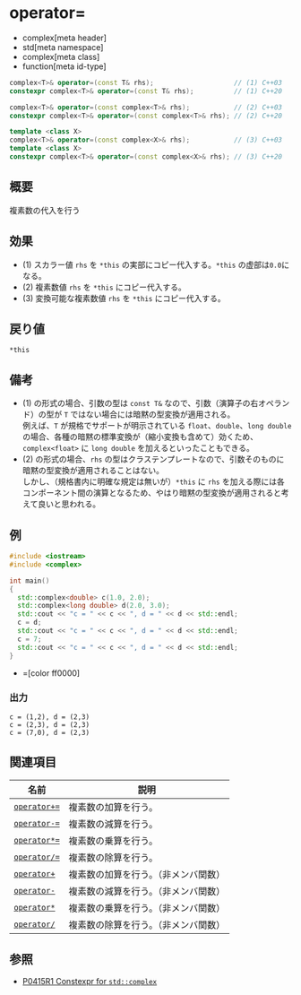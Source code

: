 # operator=
* complex[meta header]
* std[meta namespace]
* complex[meta class]
* function[meta id-type]

```cpp
complex<T>& operator=(const T& rhs);                    // (1) C++03
constexpr complex<T>& operator=(const T& rhs);          // (1) C++20

complex<T>& operator=(const complex<T>& rhs);           // (2) C++03
constexpr complex<T>& operator=(const complex<T>& rhs); // (2) C++20

template <class X>
complex<T>& operator=(const complex<X>& rhs);           // (3) C++03
template <class X>
constexpr complex<T>& operator=(const complex<X>& rhs); // (3) C++20
```

## 概要
複素数の代入を行う


## 効果
- (1) スカラー値 `rhs` を `*this` の実部にコピー代入する。`*this` の虚部は`0.0`になる。
- (2) 複素数値 `rhs` を `*this` にコピー代入する。
- (3) 変換可能な複素数値 `rhs` を `*this` にコピー代入する。


## 戻り値
`*this`


## 備考
- (1) の形式の場合、引数の型は `const T&` なので、引数（演算子の右オペランド）の型が `T` ではない場合には暗黙の型変換が適用される。  
例えば、`T` が規格でサポートが明示されている `float`、`double`、`long double` の場合、各種の暗黙の標準変換が（縮小変換も含めて）効くため、`complex<float>` に `long double` を加えるといったこともできる。
- (2) の形式の場合、`rhs` の型はクラステンプレートなので、引数そのものに暗黙の型変換が適用されることはない。  
しかし、（規格書内に明確な規定は無いが）`*this` に `rhs` を加える際には各コンポーネント間の演算となるため、やはり暗黙の型変換が適用されると考えて良いと思われる。


## 例
```cpp example
#include <iostream>
#include <complex>

int main()
{
  std::complex<double> c(1.0, 2.0);
  std::complex<long double> d(2.0, 3.0);
  std::cout << "c = " << c << ", d = " << d << std::endl;
  c = d;
  std::cout << "c = " << c << ", d = " << d << std::endl;
  c = 7;
  std::cout << "c = " << c << ", d = " << d << std::endl;
}
```
* =[color ff0000]

### 出力
```
c = (1,2), d = (2,3)
c = (2,3), d = (2,3)
c = (7,0), d = (2,3)
```


## 関連項目

| 名前                                  | 説明                                 |
|---------------------------------------|--------------------------------------|
| [`operator+=`](op_plus_assign.md)     | 複素数の加算を行う。                 |
| [`operator-=`](op_minus_assign.md)    | 複素数の減算を行う。                 |
| [`operator*=`](op_multiply_assign.md) | 複素数の乗算を行う。                 |
| [`operator/=`](op_divide_assign.md)   | 複素数の除算を行う。                 |
| [`operator+`](op_plus.md)             | 複素数の加算を行う。（非メンバ関数） |
| [`operator-`](op_minus.md)            | 複素数の減算を行う。（非メンバ関数） |
| [`operator*`](op_multiply.md)         | 複素数の乗算を行う。（非メンバ関数） |
| [`operator/`](op_divide.md)           | 複素数の除算を行う。（非メンバ関数） |


## 参照
- [P0415R1 Constexpr for `std::complex`](http://www.open-std.org/jtc1/sc22/wg21/docs/papers/2017/p0415r1.html)

